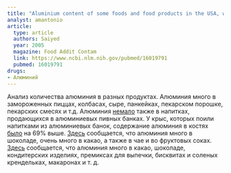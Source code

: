 ```yaml
---
title: "Aluminium content of some foods and food products in the USA, with aluminium food additives"
analyst: amantonio
article:
  type: article
  authors: Saiyed
  year: 2005
  magazine: Food Addit Contam
  link: https://www.ncbi.nlm.nih.gov/pubmed/16019791
  pubmed: 16019791
drugs:
- Алюминий
---
```


Анализ количества алюминия в разных продуктах. Алюминия много в замороженных пиццах, колбасах, сыре, панкейках, пекарском порошке, пекарских смесях и т.д.
Алюминия [немало](https://www.ncbi.nlm.nih.gov/pubmed/1625612) также в напитках, продающихся в алюминиевых пивных банках.
У крыс, которых поили напитками из алюминиевых банок, содержание алюминия в костях [было](https://www.ncbi.nlm.nih.gov/pubmed/8118174) на 69% выше.
[Здесь](https://www.ncbi.nlm.nih.gov/pubmed/11552746) сообщается, что алюминия много в шоколаде, очень много в какао, а также в чае и во фруктовых соках.
[Здесь](https://enveurope.springeropen.com/articles/10.1186/2190-4715-23-37) сообщается, что алюминия много в какао, шоколаде, кондитерских изделиях, премиксах для выпечки, бисквитах и соленых крендельках, макаронах и т. д.
